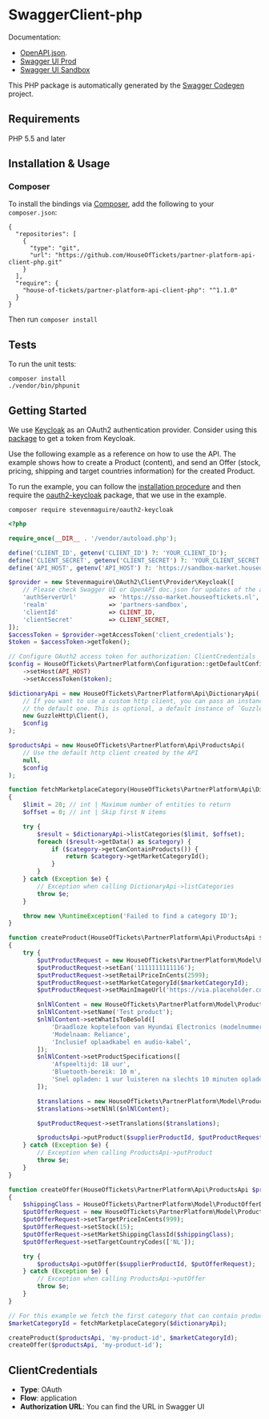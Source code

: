 # SwaggerClient-php

Documentation:<br>
- [OpenAPI.json](https://market.houseoftickets.nl/supplier-api/v1/doc.json).
- [Swagger UI Prod](https://market.houseoftickets.nl/supplier-api/v1/ui.html)
- [Swagger UI Sandbox](https://sandbox-market.houseoftickets.nl/supplier-api/v1/ui.html)

This PHP package is automatically generated by the [Swagger Codegen](https://github.com/swagger-api/swagger-codegen) project.

## Requirements

PHP 5.5 and later

## Installation & Usage
### Composer

To install the bindings via [Composer](http://getcomposer.org/), add the following to your `composer.json`:

```
{
  "repositories": [
    {
      "type": "git",
      "url": "https://github.com/HouseOfTickets/partner-platform-api-client-php.git"
    }
  ],
  "require": {
    "house-of-tickets/partner-platform-api-client-php": "^1.1.0"
  }
}
```

Then run `composer install`

## Tests

To run the unit tests:

```
composer install
./vendor/bin/phpunit
```

## Getting Started

We use [Keycloak](https://www.keycloak.org/) as an OAuth2 authentication provider.
Consider using this [package](https://github.com/stevenmaguire/oauth2-keycloak) to get a token from Keycloak.

Use the following example as a reference on how to use the API. The example shows how to create a Product (content),
and send an Offer (stock, pricing, shipping and target countries information) for the created Product.

To run the example, you can follow the [installation procedure](#installation--usage) and then require
the [oauth2-keycloak](https://github.com/stevenmaguire/oauth2-keycloak) package, that we use in the example.

```
composer require stevenmaguire/oauth2-keycloak
```

```php
<?php

require_once(__DIR__ . '/vendor/autoload.php');

define('CLIENT_ID', getenv('CLIENT_ID') ?: 'YOUR_CLIENT_ID');
define('CLIENT_SECRET', getenv('CLIENT_SECRET') ?: 'YOUR_CLIENT_SECRET');
define('API_HOST', getenv('API_HOST') ?: 'https://sandbox-market.houseoftickets.nl');

$provider = new Stevenmaguire\OAuth2\Client\Provider\Keycloak([
    // Please check Swagger UI or OpenAPI doc.json for updates of the authServerUrl
    'authServerUrl'         => 'https://sso-market.houseoftickets.nl',
    'realm'                 => 'partners-sandbox',
    'clientId'              => CLIENT_ID,
    'clientSecret'          => CLIENT_SECRET,
]);
$accessToken = $provider->getAccessToken('client_credentials');
$token = $accessToken->getToken();

// Configure OAuth2 access token for authorization: ClientCredentials
$config = HouseOfTickets\PartnerPlatform\Configuration::getDefaultConfiguration()
    ->setHost(API_HOST)
    ->setAccessToken($token);

$dictionaryApi = new HouseOfTickets\PartnerPlatform\Api\DictionaryApi(
    // If you want to use a custom http client, you can pass an instance of `GuzzleHttp\ClientInterface` to override
    // the default one. This is optional, a default instance of `GuzzleHttp\Client` is created by default.
    new GuzzleHttp\Client(),
    $config
);

$productsApi = new HouseOfTickets\PartnerPlatform\Api\ProductsApi(
    // Use the default http client created by the API
    null,
    $config
);

function fetchMarketplaceCategory(HouseOfTickets\PartnerPlatform\Api\DictionaryApi $dictionaryApi)
{
    $limit = 20; // int | Maximum number of entities to return
    $offset = 0; // int | Skip first N items

    try {
        $result = $dictionaryApi->listCategories($limit, $offset);
        foreach ($result->getData() as $category) {
            if ($category->getCanContainProducts()) {
                return $category->getMarketCategoryId();
            }
        }
    } catch (Exception $e) {
        // Exception when calling DictionaryApi->listCategories
        throw $e;
    }

    throw new \RuntimeException('Failed to find a category ID');
}

function createProduct(HouseOfTickets\PartnerPlatform\Api\ProductsApi $productsApi, $supplierProductId, $marketCategoryId)
{
    try {
        $putProductRequest = new HouseOfTickets\PartnerPlatform\Model\PutProductRequest();
        $putProductRequest->setEan('1111111111116');
        $putProductRequest->setRetailPriceInCents(2599);
        $putProductRequest->setMarketCategoryId($marketCategoryId);
        $putProductRequest->setMainImageUrl('https://via.placeholder.com/500');

        $nlNlContent = new HouseOfTickets\PartnerPlatform\Model\ProductContentDto();
        $nlNlContent->setName('Test product');
        $nlNlContent->setWhatIsToBeSold([
            'Draadloze koptelefoon van Hyundai Electronics (modelnummer: HHA32101)',
            'Modelnaam: Reliance',
            'Inclusief oplaadkabel en audio-kabel',
        ]);
        $nlNlContent->setProductSpecifications([
            'Afspeeltijd: 18 uur',
            'Bluetooth-bereik: 10 m',
            'Snel opladen: 1 uur luisteren na slechts 10 minuten opladen',
        ]);

        $translations = new HouseOfTickets\PartnerPlatform\Model\ProductContentTranslationsDto();
        $translations->setNlNl($nlNlContent);

        $putProductRequest->setTranslations($translations);

        $productsApi->putProduct($supplierProductId, $putProductRequest);
    } catch (Exception $e) {
        // Exception when calling ProductsApi->putProduct
        throw $e;
    }
}

function createOffer(HouseOfTickets\PartnerPlatform\Api\ProductsApi $productsApi, $supplierProductId)
{
    $shippingClass = HouseOfTickets\PartnerPlatform\Model\ProductOfferDto::MARKET_SHIPPING_CLASS_ID_S;
    $putOfferRequest = new HouseOfTickets\PartnerPlatform\Model\ProductOfferDto();
    $putOfferRequest->setTargetPriceInCents(999);
    $putOfferRequest->setStock(15);
    $putOfferRequest->setMarketShippingClassId($shippingClass);
    $putOfferRequest->setTargetCountryCodes(['NL']);

    try {
        $productsApi->putOffer($supplierProductId, $putOfferRequest);
    } catch (Exception $e) {
        // Exception when calling ProductsApi->putOffer
        throw $e;
    }
}

// For this example we fetch the first category that can contain products
$marketCategoryId = fetchMarketplaceCategory($dictionaryApi);

createProduct($productsApi, 'my-product-id', $marketCategoryId);
createOffer($productsApi, 'my-product-id');
```

## ClientCredentials

- **Type**: OAuth
- **Flow**: application
- **Authorization URL**: You can find the URL in Swagger UI
